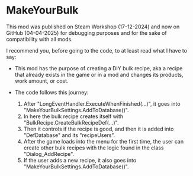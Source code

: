 # MakeYourBulk

This mod was published on Steam Workshop (17-12-2024) and now on GitHub (04-04-2025) for debugging purposes and for the sake of compatibility with all mods.

I recommend you, before going to the code, to at least read what I have to say:

* This mod has the purpose of creating a DIY bulk recipe, aka a recipe that already exists in the game or in a mod and changes its products, work amount, or cost. 

* The code follows this journey:

  1. After "LongEventHandler.ExecuteWhenFinished(...)", it goes into "MakeYourBulkSettings.AddToDatabase()".
  2. In here the bulk recipe creates itself with "BulkRecipe.CreateBulkRecipeDef(...)".
  3. Then it controls if the recipe is good, and then it is added into "DefDatabase<RecipeDef>" and its "recipeUsers".
  4. After the game loads into the menu for the first time, the user can create other bulk recipes with the logic found in the class "Dialog_AddRecipe".
  5. If the user adds a new recipe, it also goes into "MakeYourBulkSettings.AddToDatabase()".
